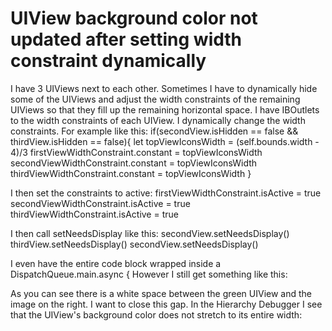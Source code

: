 
# UIView background color not updated after setting width constraint dynamically

I have 3 UIViews next to each other.
Sometimes I have to dynamically hide some of the UIViews and adjust the width constraints of the remaining UIViews so that they fill up the remaining horizontal space.
I have IBOutlets to the width constraints of each UIView.
I dynamically change the width constraints.
For example like this:
if(secondView.isHidden == false && thirdView.isHidden == false){
      let topViewIconsWidth = (self.bounds.width - 4)/3
      firstViewWidthConstraint.constant = topViewIconsWidth
      secondViewWidthConstraint.constant = topViewIconsWidth
      thirdViewWidthConstraint.constant = topViewIconsWidth
    }

I then set the constraints to active:
  firstViewWidthConstraint.isActive = true
  secondViewWidthConstraint.isActive = true
  thirdViewWidthConstraint.isActive = true

I then call setNeedsDisplay like this:
      secondView.setNeedsDisplay()
      thirdView.setNeedsDisplay()
      secondView.setNeedsDisplay()

I even have the entire code block wrapped inside a DispatchQueue.main.async {
However I still get something like this:

As you can see there is a white space between the green UIView and the image on the right. I want to close this gap.
In the Hierarchy Debugger I see that the UIView's background color does not stretch to its entire width:


        